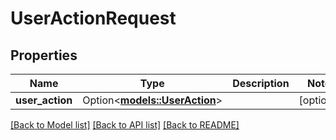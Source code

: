 # UserActionRequest

## Properties

Name | Type | Description | Notes
------------ | ------------- | ------------- | -------------
**user_action** | Option<[**models::UserAction**](UserAction.md)> |  | [optional]

[[Back to Model list]](../README.md#documentation-for-models) [[Back to API list]](../README.md#documentation-for-api-endpoints) [[Back to README]](../README.md)


